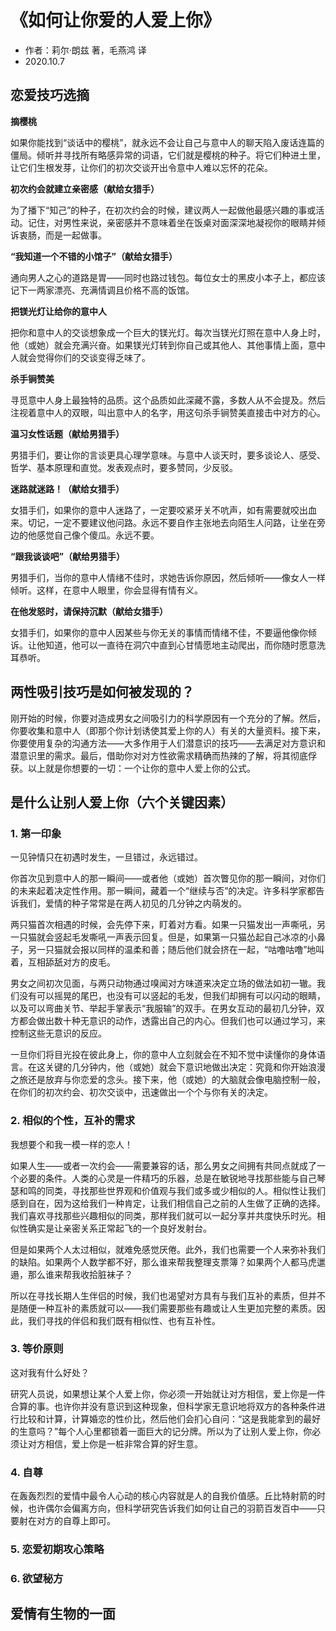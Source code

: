 # 《如何让你爱的人爱上你》
- 作者：莉尔·朗兹 著，毛燕鸿 译
- 2020.10.7

## 恋爱技巧选摘
**摘樱桃**

如果你能找到“谈话中的樱桃”，就永远不会让自己与意中人的聊天陷入废话连篇的僵局。倾听并寻找所有略感异常的词语，它们就是樱桃的种子。将它们种进土里，让它们生根发芽，让你们的初次交谈开出令意中人难以忘怀的花朵。

**初次约会就建立亲密感（献给女猎手）**

为了播下“知己”的种子，在初次约会的时候，建议两人一起做他最感兴趣的事或活动。记住，对男性来说，亲密感并不意味着坐在饭桌对面深深地凝视你的眼睛并倾诉衷肠，而是一起做事。

**“我知道一个不错的小馆子”（献给女猎手）**

通向男人之心的道路是胃——同时也路过钱包。每位女士的黑皮小本子上，都应该记下一两家漂亮、充满情调且价格不高的饭馆。

**把镁光灯让给你的意中人**

把你和意中人的交谈想象成一个巨大的镁光灯。每次当镁光灯照在意中人身上时，他（或她）就会充满兴奋。如果镁光灯转到你自己或其他人、其他事情上面，意中人就会觉得你们的交谈变得乏味了。

**杀手锏赞美**

寻觅意中人身上最独特的品质。这个品质如此深藏不露，多数人从不会提及。然后注视着意中人的双眼，叫出意中人的名字，用这句杀手锏赞美直接击中对方的心。

**温习女性话题（献给男猎手）**

男猎手们，要让你的言谈更具心理学意味。与意中人谈天时，要多谈论人、感受、哲学、基本原理和直觉。发表观点时，要多赞同，少反驳。

**迷路就迷路！（献给女猎手）**

女猎手们，如果你的意中人迷路了，一定要咬紧牙关不吭声，如有需要就咬出血来。切记，一定不要建议他问路。永远不要自作主张地去向陌生人问路，让坐在旁边的他感觉自己像个傻瓜。永远不要。

**“跟我谈谈吧”（献给男猎手）**

男猎手们，当你的意中人情绪不佳时，求她告诉你原因，然后倾听——像女人一样倾听。这样，在意中人眼里，你会显得有情有义。

**在他发怒时，请保持沉默（献给女猎手）**

女猎手们，如果你的意中人因某些与你无关的事情而情绪不佳，不要逼他像你倾诉。让他知道，他可以一直待在洞穴中直到心甘情愿地主动爬出，而你随时愿意洗耳恭听。

## 两性吸引技巧是如何被发现的？

刚开始的时候，你要对造成男女之间吸引力的科学原因有一个充分的了解。然后，你要收集和意中人（即那个你计划诱使其爱上你的人）有关的大量资料。接下来，你要使用复杂的沟通方法——大多作用于人们潜意识的技巧——去满足对方意识和潜意识里的需求。最后，借助你对对方性欲需求精确而热辣的了解，将其彻底俘获。以上就是你想要的一切：一个让你的意中人爱上你的公式。

## 是什么让别人爱上你（六个关键因素）
### 1. 第一印象
一见钟情只在初遇时发生，一旦错过，永远错过。

你首次见到意中人的那一瞬间——或者他（或她）首次瞥见你的那一瞬间，对你们的未来起着决定性作用。那一瞬间，藏着一个“继续与否”的决定。许多科学家都告诉我们，爱情的种子常常是在两人初见的几分钟之内萌发的。

两只猫首次相遇的时候，会先停下来，盯着对方看。如果一只猫发出一声嘶吼，另一只猫就会竖起毛发嘶吼一声表示回复。但是，如果第一只猫怂起自己冰凉的小鼻子，另一只猫就会报以同样的温柔和善；随后他们就会挤在一起，“咕噜咕噜”地叫着，互相舔舐对方的皮毛。

男女之间初次见面，与两只动物通过嗅闻对方味道来决定立场的做法如初一辙。我们没有可以摇晃的尾巴，也没有可以竖起的毛发，但我们却拥有可以闪动的眼睛，以及可以弯曲关节、举起手掌表示“我服输”的双手。在男女互动的最初几分钟，双方都会做出数十种无意识的动作，透露出自己的内心。但我们也可以通过学习，来控制这些无意识的反应。

一旦你们将目光投在彼此身上，你的意中人立刻就会在不知不觉中读懂你的身体语言。在这关键的几分钟内，他（或她）就会下意识地做出决定：究竟和你开始浪漫之旅还是放弃与你恋爱的念头。接下来，他（或她）的大脑就会像电脑控制一般，在你们的初次约会、初次交谈中，迅速做出一个个与你有关的决定。

### 2. 相似的个性，互补的需求
我想要个和我一模一样的恋人！

如果人生——或者一次约会——需要兼容的话，那么男女之间拥有共同点就成了一个必要的条件。人类的心灵是一件精巧的乐器，总是在敏锐地寻找那些能与自己琴瑟和鸣的同类，寻找那些世界观和价值观与我们或多或少相似的人。相似性让我们感到自在，因为这给我们一种肯定，让我们相信自己之前的人生做了正确的选择。我们喜欢寻找那些兴趣相似的同类，那样我们就可以一起分享并共度快乐时光。相似性确实是让亲密关系正常起飞的一个良好发射台。

但是如果两个人太过相似，就难免感觉厌倦。此外，我们也需要一个人来弥补我们的缺陷。如果两个人数学都不好，那么谁来帮我整理支票簿？如果两个人都马虎邋遢，那么谁来帮我收拾脏袜子？

所以在寻找长期人生伴侣的时候，我们也渴望对方具有与我们互补的素质，但并不是随便一种互补的素质就可以——我们需要那些有趣或让人生更加完整的素质。因此，我们寻找的伴侣和我们既有相似性、也有互补性。

### 3. 等价原则
这对我有什么好处？

研究人员说，如果想让某个人爱上你，你必须一开始就让对方相信，爱上你是一件合算的事。也许你并没有意识到这种现象，但科学家无意识地将双方的各种条件进行比较和计算，计算婚恋的性价比，然后他们会扪心自问：“这是我能拿到的最好的生意吗？”每个人心里都锁着一面巨大的记分牌。所以为了让别人爱上你，你必须让对方相信，爱上你是一桩非常合算的好生意。

### 4. 自尊
在轰轰烈烈的爱情中最令人心动的核心内容就是人的自我价值感。丘比特射箭的时候，也许偶尔会偏离方向，但科学研究告诉我们如何让自己的羽箭百发百中——只要射在对方的自尊上即可。

### 5. 恋爱初期攻心策略

### 6. 欲望秘方

## 爱情有生物的一面
